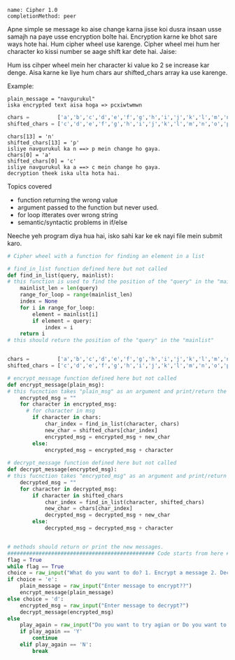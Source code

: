 ```ngMeta
name: Cipher 1.0
completionMethod: peer
```

Apne simple se message ko aise change karna jisse koi dusra insaan usse samajh na paye usse encryption bolte hai. Encryption karne ke bhot sare ways hote hai. Hum cipher wheel use karenge. Cipher wheel mei hum her character ko kissi number se aage shift kar dete hai. Jaise:
 
Hum iss cihper wheel mein her character ki value ko 2 se increase kar denge. Aisa karne ke liye hum chars aur shifted_chars array ka use karenge.

Example:

``` 
plain_message = "navgurukul"
iska encrypted text aisa hoga => pcxiwtwmwn
```

```python
chars =         ['a','b','c','d','e','f','g','h','i','j','k','l','m','n','o','p','q','r','s','t','u','v','w','x','y','z']
shifted_chars = ['c','d','e','f','g','h','i','j','k','l','m','n','o','p','q','r','s','t','u','v','w','x','y','z','a','b']
```

```
chars[13] = 'n'
shifted_chars[13] = 'p' 
isliye navgurukul ka n ==> p mein change ho gaya.
chars[0] = 'a'
shifted_chars[0] = 'c'
isliye navgurukul ka a ==> c mein change ho gaya.    
decryption theek iska ulta hota hai.
```

Topics covered

* function returning the wrong value
* argument passed to the function but never used.
* for loop itterates over wrong string
* semantic/syntactic problems in if/else

Neeche yeh program diya hua hai, isko sahi kar ke ek nayi file mein submit karo.

```python
# Cipher wheel with a function for finding an element in a list

# find_in_list function defined here but not called
def find_in_list(query, mainlist):
# this function is used to find the position of the "query" in the "mainlist". If "query" is in the list then it returns its position, otherwise it returns None
    mainlist_len = len(query)
    range_for_loop = range(mainlist_len)
    index = None
    for i in range_for_loop:
        element = mainlist[i]
        if element = query:
            index = i
    return i
# this should return the position of the "query" in the "mainlist"


chars =         ['a','b','c','d','e','f','g','h','i','j','k','l','m','n','o','p','q','r','s','t','u','v','w','x','y','z']
shifted_chars = ['c','d','e','f','g','h','i','j','k','l','m','n','o','p','q','r','s','t','u','v','w','x','y','z','a','b']

# encrypt_message function defined here but not called
def encrypt_message(plain_msg):
# this fucnction takes "plain_msg" as an argument and print/return the encrypted message. The "plain_msg" is tranfered into "encrypted_msg" using "shifted_chars" list. Example, if plain_msg = "ng" then n => p, g => i  and hence encrypted_msg = "pi"
    encrypted_msg = ""
    for character in encrypted_msg:
      # for character in msg
        if character in chars:
            char_index = find_in_list(character, chars)
            new_char = shifted_chars[char_index]
            encrypted_msg = encrypted_msg + new_char
        else:
            encrypted_msg = encrypted_msg + character
            
# decrypt_message function defined here but not called
def decrypt_message(encrypted_msg):
# this fucnction takes "encrypted_msg" as an argument and print/return the encrypted message. The "encrypted_msg" is tranfered into "decrypted_msg" using "shifted_chars" list. Example, if encrypted_msg = "pi" then p => n, i => g  and hence decrypted_msg = "ng"
    decrypted_msg = ""
    for character in decrypted_msg:
        if character in shifted_chars
            char_index = find_in_list(character, shifted_chars)
            new_char = chars[char_index]
            decrypted_msg = decrypted_msg + new_char
        else:
            decrypted_msg = decrypted_msg + character


# methods should return or print the new messages.
############################################### Code starts from here ##################################################
flag = True
while flag == True
choice = raw_input("What do you want to do? 1. Encrypt a message 2. Decrypt a message  Enter `e` or `d` respectively!")
if choice = 'e':
    plain_message = raw_input("Enter message to encrypt??")
    encrypt_message(plain_message)
else choice = 'd':
    encrypted_msg = raw_input("Enter message to decrypt?")
    decrypt_message(encrypted_msg)
else
    play_again = raw_input("Do you want to try agian or Do you want to exit? (Y/N)")
    if play_again == 'Y'
        continue
    elif play_again == 'N':
        break
```
